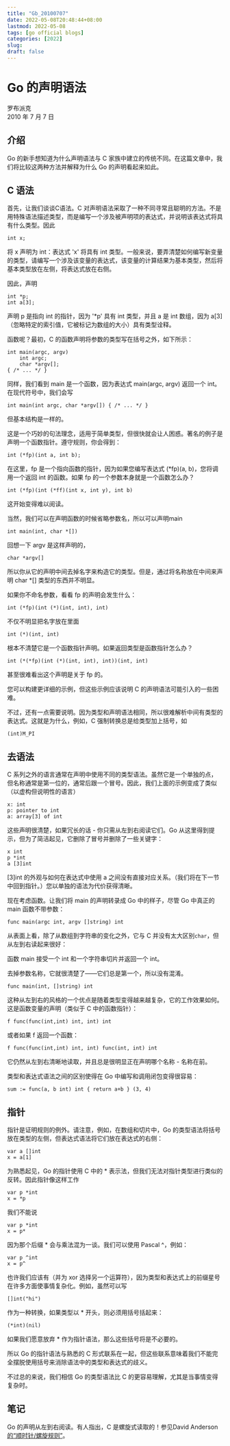```yaml
---
title: "Gb_20100707"
date: 2022-05-08T20:48:44+08:00
lastmod: 2022-05-08
tags: [go official blogs]
categories: [2022]
slug: 
draft: false
---
```

# Go 的声明语法

罗布派克  
2010 年 7 月 7 日

## 介绍

Go 的新手想知道为什么声明语法与 C 家族中建立的传统不同。在这篇文章中，我们将比较这两种方法并解释为什么 Go 的声明看起来如此。

## C 语法

首先，让我们谈谈C语法。C 对声明语法采取了一种不同寻常且聪明的方法。不是用特殊语法描述类型，而是编写一个涉及被声明项的表达式，并说明该表达式将具有什么类型。因此

```
int x;
```

将 x 声明为 int：表达式 'x' 将具有 int 类型。一般来说，要弄清楚如何编写新变量的类型，请编写一个涉及该变量的表达式，该变量的计算结果为基本类型，然后将基本类型放在左侧，将表达式放在右侧。

因此，声明

```
int *p;
int a[3];
```

声明 p 是指向 int 的指针，因为 '\*p' 具有 int 类型，并且 a 是 int 数组，因为 a\[3\] （忽略特定的索引值，它被标记为数组的大小）具有类型诠释。

函数呢？最初，C 的函数声明将参数的类型写在括号之外，如下所示：

```
int main(argc, argv)
    int argc;
    char *argv[];
{ /* ... */ }
```

同样，我们看到 main 是一个函数，因为表达式 main(argc, argv) 返回一个 int。在现代符号中，我们会写

```
int main(int argc, char *argv[]) { /* ... */ }
```

但基本结构是一样的。

这是一个巧妙的句法理念，适用于简单类型，但很快就会让人困惑。著名的例子是声明一个函数指针。遵守规则，你会得到：

```
int (*fp)(int a, int b);
```

在这里，fp 是一个指向函数的指针，因为如果您编写表达式 (\*fp)(a, b)，您将调用一个返回 int 的函数。如果 fp 的一个参数本身就是一个函数怎么办？

```
int (*fp)(int (*ff)(int x, int y), int b)
```

这开始变得难以阅读。

当然，我们可以在声明函数的时候省略参数名，所以可以声明main

```
int main(int, char *[])
```

回想一下 argv 是这样声明的，

```
char *argv[]
```

所以你从它的声明中间去掉名字来构造它的类型。但是，通过将名称放在中间来声明 char \*\[\] 类型的东西并不明显。

如果你不命名参数，看看 fp 的声明会发生什么：

```
int (*fp)(int (*)(int, int), int)
```

不仅不明显把名字放在里面

```
int (*)(int, int)
```

根本不清楚它是一个函数指针声明。如果返回类型是函数指针怎么办？

```
int (*(*fp)(int (*)(int, int), int))(int, int)
```

甚至很难看出这个声明是关于 fp 的。

您可以构建更详细的示例，但这些示例应该说明 C 的声明语法可能引入的一些困难。

不过，还有一点需要说明。因为类型和声明语法相同，所以很难解析中间有类型的表达式。这就是为什么，例如，C 强制转换总是给类型加上括号，如

```
(int)M_PI
```

## 去语法

C 系列之外的语言通常在声明中使用不同的类型语法。虽然它是一个单独的点，但名称通常是第一位的，通常后跟一个冒号。因此，我们上面的示例变成了类似（以虚构但说明性的语言）

```
x: int
p: pointer to int
a: array[3] of int
```

这些声明很清楚，如果冗长的话 - 你只需从左到右阅读它们。Go 从这里得到提示，但为了简洁起见，它删除了冒号并删除了一些关键字：

```
x int
p *int
a [3]int
```

\[3\]int 的外观与如何在表达式中使用 a 之间没有直接对应关系。（我们将在下一节中回到指针。）您以单独的语法为代价获得清晰。

现在考虑函数。让我们将 main 的声明转录成 Go 中的样子，尽管 Go 中真正的 main 函数不带参数：

```
func main(argc int, argv []string) int
```

从表面上看，除了从数组到字符串的变化之外，它与 C 并没有太大区别`char`，但从左到右读起来很好：

函数 main 接受一个 int 和一个字符串切片并返回一个 int。

去掉参数名称，它就很清楚了——它们总是第一个，所以没有混淆。

```
func main(int, []string) int
```

这种从左到右的风格的一个优点是随着类型变得越来越复杂，它的工作效果如何。这是函数变量的声明（类似于 C 中的函数指针）：

```
f func(func(int,int) int, int) int
```

或者如果 f 返回一个函数：

```
f func(func(int,int) int, int) func(int, int) int
```

它仍然从左到右清晰地读取，并且总是很明显正在声明哪个名称 - 名称在前。

类型和表达式语法之间的区别使得在 Go 中编写和调用闭包变得很容易：

```
sum := func(a, b int) int { return a+b } (3, 4)
```

## 指针

指针是证明规则的例外。请注意，例如，在数组和切片中，Go 的类型语法将括号放在类型的左侧，但表达式语法将它们放在表达式的右侧：

```
var a []int
x = a[1]
```

为熟悉起见，Go 的指针使用 C 中的 \* 表示法，但我们无法对指针类型进行类似的反转。因此指针像这样工作

```
var p *int
x = *p
```

我们不能说

```
var p *int
x = p*
```

因为那个后缀 \* 会与乘法混为一谈。我们可以使用 Pascal ^，例如：

```
var p ^int
x = p^
```

也许我们应该有（并为 xor 选择另一个运算符），因为类型和表达式上的前缀星号在许多方面使事情复杂化。例如，虽然可以写

```
[]int("hi")
```

作为一种转换，如果类型以 \* 开头，则必须用括号括起来：

```
(*int)(nil)
```

如果我们愿意放弃 \* 作为指针语法，那么这些括号将是不必要的。

所以 Go 的指针语法与熟悉的 C 形式联系在一起，但这些联系意味着我们不能完全摆脱使用括号来消除语法中的类型和表达式的歧义。

不过总的来说，我们相信 Go 的类型语法比 C 的更容易理解，尤其是当事情变得复杂时。

## 笔记

Go 的声明从左到右阅读。有人指出，C 是螺旋式读取的！参见David Anderson[的“顺时针/螺旋规则”](http://c-faq.com/decl/spiral.anderson.html)。
